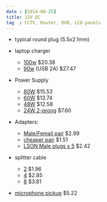 ```yaml
---
date : [2014-08-25]  
title: 12V DC  
tag  : CCTV, Router, DVR, LCD-panels
---
```


- typical round plug (5.5x2.1mm)

- laptop charger
  - [100w](http://www.dx.com/p/xiang-zhi-8-in-1-unviersal-ac-dc-car-laptop-charger-black-269659#.U_ugZvldW1U)	$20.38
  - [90w](http://www.dx.com/p/xiang-zhi-y-l3-8-in-1-universal-ac-dc-power-adapter-for-hp-samsung-laptop-more-black-269683#.U_ugd_ldW1U)	(USB 2A) $27.47

- Power Supply
  - [80W](http://www.dx.com/p/80w-12v-6-7a-power-supply-ac-adapter-w-5-5-x-2-1mm-dc-adapter-black-292905#.U_uW_fldW1U)	$15.53
  - [60W](http://www.dx.com/p/60w-12v-5a-power-supply-ac-adapter-w-5-5-x-2-1mm-dc-adapter-black-311234#.U_uW-vldW1U)	$13.74
  - [48W](http://www.dx.com/p/48w-12v-4a-power-supply-ac-adapter-w-5-5-x-2-1mm-dc-adapter-black-311230#.U_uXEfldW1U)	$12.58
  - [24W 2-prong](http://www.dx.com/p/power-supply-ac-adapter-for-surveillance-cameras-gps-router-more-5-5-x-2-1mm-plug-125369#.U_uW1vldW1U)	$7.60

- Adapters:
  - [Male/Femail pair](http://www.dx.com/p/male-female-dc-power-converter-connector-adapters-w-terminal-blocks-for-cctv-camera-pair-317118#.U_uXc_ldW1U)	$2.99
  - [cheaper pair](http://www.dx.com/p/male-female-dc-power-converter-connector-adapters-w-terminal-blocks-for-cctv-camera-pair-105084#.U_uXw_ldW1U)	$1.51
  - [LSON Male plugs x 5](http://www.dx.com/p/lson-dc-power-male-plug-connector-adapter-black-5-pcs-289229#.U_uXv_ldW1U)	$2.42

- splitter cable
  - [2](http://www.dx.com/p/1-to-2-power-splitter-cable-for-cctv-security-system-camera-dc-12v-112982#.U_ubLPldW1U)	$1.96
  - [4](http://www.dx.com/p/1-to-4-splitter-cable-for-cctv-security-system-camera-dc-12v-111907#.U_ucAPldW1U)		$2.85
  - [8](https://www.dx.com/p/1-to-8-splitter-cable-for-cctv-security-system-camera-dc-12v-111787)			$3.81

- [microphone pickup](http://www.dx.com/p/high-fidelity-pickup-microphone-for-surveillance-system-dc-6-12v-47040#.U_ufsfldW1U)	$5.22
